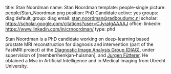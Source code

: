 title: Stan Noordman name: Stan Noordman template: people-single picture: people/Stan_Noordman.png position: PhD Candidate active: yes groups: diag default_group: diag email: stan.noordman@radboudumc.nl scholar: https://scholar.google.com/citations?user=CJyratgAAAAJ office: linkedin: https://www.linkedin.com/in/crnoordman/ type: phd

Stan Noordman is a PhD candidate working on deep-learning based prostate MRI reconstruction for diagnosis and intervention (part of the FastMRI project) at the [Diagnostic Image Analysis Group (DIAG)](https://www.diagnijmegen.nl/), under supervision of [member/henkjan-huisman], and [Jurgen Fütterer](http://magic.radboudimaging.nl/index.php/Person?name=Jurgen_F%C3%BCtterer). He obtained a Msc in Artificial Intelligence and in Medical Imaging from Utrecht University.
